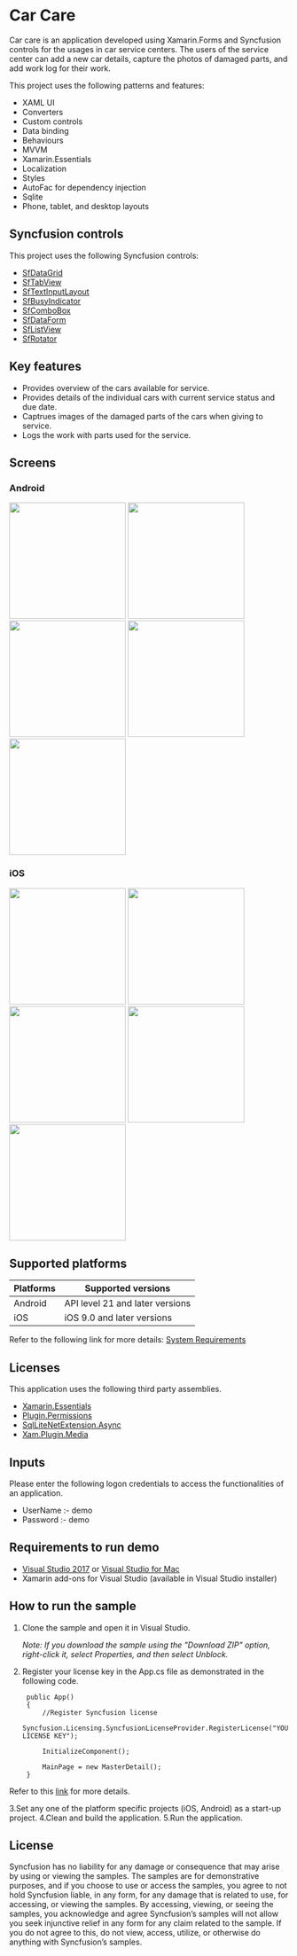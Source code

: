 # Car Care

Car care is an application developed using Xamarin.Forms and Syncfusion controls for the usages in car service centers. The users of the service center can add a new car details, capture the photos of damaged parts, and add work log for their work.

This project uses the following patterns and features:

* XAML UI
* Converters
* Custom controls
* Data binding
* Behaviours
* MVVM
* Xamarin.Essentials
* Localization
* Styles
* AutoFac for dependency injection
* Sqlite
* Phone, tablet, and desktop layouts

## Syncfusion controls

This project uses the following Syncfusion controls:

* [SfDataGrid](https://www.syncfusion.com/xamarin-ui-controls/datagrid)
* [SfTabView](https://www.syncfusion.com/xamarin-ui-controls/tabbed-view)
* [SfTextInputLayout](https://www.syncfusion.com/xamarin-ui-controls/text-input-layout)
* [SfBusyIndicator](https://www.syncfusion.com/xamarin-ui-controls/busy-indicator)
* [SfComboBox](https://www.syncfusion.com/xamarin-ui-controls/combobox)
* [SfDataForm](https://www.syncfusion.com/xamarin-ui-controls/dataform)
* [SfListView](https://www.syncfusion.com/xamarin-ui-controls/listview)
* [SfRotator](https://www.syncfusion.com/xamarin-ui-controls/rotator)

## Key features

* Provides overview of the cars available for service.
* Provides details of the individual cars with current service status and due date.
* Captrues images of the damaged parts of the cars when giving to service.
* Logs the work with parts used for the service.

## Screens

### Android

<img src="Images/Android/login.jpg" Width="210" />
<img src="Images/Android/carlist.jpg" Width="210" />
<img src="Images/Android/newbooking.jpg" Width="210" />
<img src="Images/Android/cardetails.jpg" Width="210" />
<img src="Images/Android/logwork.jpg" Width="210" />

### iOS

<img src="Images/iOS/login.png" Width="210" />
<img src="Images/iOS/carlist.png" Width="210" />
<img src="Images/iOS/newbooking.png" Width="210" />
<img src="Images/iOS/cardetails.png" Width="210" />
<img src="Images/iOS/logwork.png" Width="210" />

## Supported platforms

| Platforms | Supported versions |
| --------- | ------------------ |
| Android   | API level 21 and later versions |
| iOS | iOS 9.0 and later versions |

Refer to the following link for more details: [System Requirements](https://help.syncfusion.com/xamarin/installation-and-upgrade/system-requirements)

## Licenses

This application uses the following third party assemblies.

* [Xamarin.Essentials](https://github.com/xamarin/Essentials)
* [Plugin.Permissions](https://github.com/jamesmontemagno/PermissionsPlugin)
* [SqlLiteNetExtension.Async](https://bitbucket.org/twincoders/sqlite-net-extensions/src/master/)
* [Xam.Plugin.Media](https://github.com/jamesmontemagno/MediaPlugin)

## Inputs

Please enter the following logon credentials to access the functionalities of an application.

* UserName :- demo
* Password :- demo

## Requirements to run demo

* [Visual Studio 2017](https://visualstudio.microsoft.com/downloads/) or [Visual Studio for Mac](https://visualstudio.microsoft.com/vs/mac/)
* Xamarin add-ons for Visual Studio (available in Visual Studio installer)

## How to run the sample

1. Clone the sample and open it in Visual Studio.

   *Note: If you download the sample using the "Download ZIP" option, right-click it, select Properties, and then select Unblock.*

2. Register your license key in the App.cs file as demonstrated in the following code.

        public App()
        {
            //Register Syncfusion license
            Syncfusion.Licensing.SyncfusionLicenseProvider.RegisterLicense("YOUR LICENSE KEY");

            InitializeComponent();

            MainPage = new MasterDetail();
        }

Refer to this [link](https://help.syncfusion.com/common/essential-studio/licensing/license-key#xamarinforms) for more details.

3.Set any one of the platform specific projects (iOS, Android) as a start-up project.
4.Clean and build the application.
5.Run the application.

## License

Syncfusion has no liability for any damage or consequence that may arise by using or viewing the samples. The samples are for demonstrative purposes, and if you choose to use or access the samples, you agree to not hold Syncfusion liable, in any form, for any damage that is related to use, for accessing, or viewing the samples. By accessing, viewing, or seeing the samples, you acknowledge and agree Syncfusion’s samples will not allow you seek injunctive relief in any form for any claim related to the sample. If you do not agree to this, do not view, access, utilize, or otherwise do anything with Syncfusion’s samples.